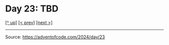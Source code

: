 # Day 23: TBD

[[^ up]](../../README.MD) [[< prev]](../day-22/README.MD) [[next >]](../day-24/README.MD) <!-- [[solution ✨]](./solve.py) -->

<!-- article begin -->

<!-- article end -->

---

Source: https://adventofcode.com/2024/day/23

